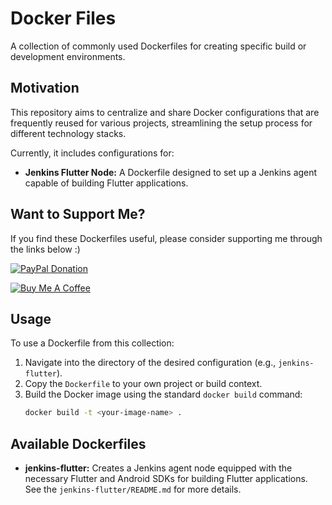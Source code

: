# Docker Files

A collection of commonly used Dockerfiles for creating specific build or development environments.

## Motivation

This repository aims to centralize and share Docker configurations that are frequently reused for various projects, streamlining the setup process for different technology stacks.

Currently, it includes configurations for:

*   **Jenkins Flutter Node:** A Dockerfile designed to set up a Jenkins agent capable of building Flutter applications.

## Want to Support Me?

If you find these Dockerfiles useful, please consider supporting me through the links below :)

<a href="https://paypal.me/ChosenAlfeche"
    target="_blank">
    <img src="https://img.shields.io/badge/PayPal-Donate-blue?style=for-the-badge&logo=paypal"
        alt="PayPal Donation" />
</a>

<a href="https://buymeacoffee.com/calfeche"
    target="_blank">
    <img src="https://img.shields.io/badge/Buy%20Me%20a%20Coffee-Donate-orange?style=for-the-badge&logo=buymeacoffee"
        alt="Buy Me A Coffee" />
</a>

## Usage

To use a Dockerfile from this collection:
1. Navigate into the directory of the desired configuration (e.g., `jenkins-flutter`).
2. Copy the `Dockerfile` to your own project or build context.
3. Build the Docker image using the standard `docker build` command:
   ```bash
   docker build -t <your-image-name> .
   ```

## Available Dockerfiles

*   **jenkins-flutter:** Creates a Jenkins agent node equipped with the necessary Flutter and Android SDKs for building Flutter applications. See the `jenkins-flutter/README.md` for more details. 